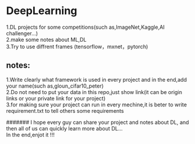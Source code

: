# DeepLearning
1.DL projects for some competitions(such as,ImageNet,Kaggle,AI challenger...)  
2.make some notes about ML,DL  
3.Try to use diffrent frames (tensorflow，mxnet，pytorch)  

## notes:
> 
1.Write clearly what framework is used in every project and in the end,add your name(such as,gloun_cifar10_peter)  
2.Do not need to put your data in this repo,just show link(it can be origin links or your private link for your project)  
3.for making sure your project can run in every mechine,it is beter to write requirement.txt to tell others some requirements   


#######
I hope every guy can share your project and notes about DL, and then all of us can quickly learn more about DL...  
In the end,enjot it !!!  


